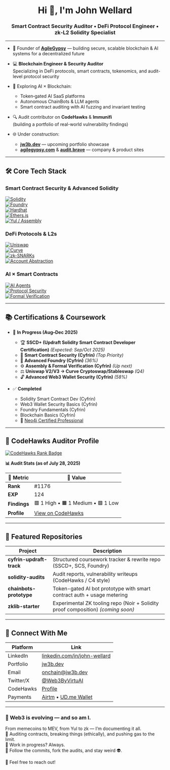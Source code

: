 <h1 align="center">Hi 👋, I'm John Wellard</h1>
<h3 align="center">Smart Contract Security Auditor • DeFi Protocol Engineer • zk‑L2 Solidity Specialist</h3>

---

- 🚀 Founder of <strong><a href="https://agilegypsy.com">AgileGypsy</a></strong> — building secure, scalable blockchain & AI systems for a decentralized future  
- 💻 <strong>Blockchain Engineer & Security Auditor</strong>  
  Specializing in DeFi protocols, smart contracts, tokenomics, and audit-level protocol security

- 🧠 Exploring AI × Blockchain:  
  - Token‑gated AI SaaS platforms  
  - Autonomous ChainBots & LLM agents  
  - Smart contract auditing with AI fuzzing and invariant testing

- 🔍 Audit contributor on <strong>CodeHawks</strong> & <strong>Immunifi</strong>  
  (building a portfolio of real-world vulnerability findings)

- 🌐 Under construction:  
  - <strong><a href="https://jw3b.dev">jw3b.dev</a></strong> — upcoming portfolio showcase  
  - <strong><a href="https://agilegypsy.com">agilegypsy.com</a></strong> & <strong><a href="https://agilegypsy.brave">audit.brave</a></strong> — company & product sites

---

## 🛠️ Core Tech Stack

### Smart Contract Security & Advanced Solidity
[![Solidity](https://img.shields.io/badge/Solidity-363636?style=flat-square&logo=solidity&logoColor=white)]()  
[![Foundry](https://img.shields.io/badge/Foundry-000000?style=flat-square&logo=foundry&logoColor=white)]()  
[![Hardhat](https://img.shields.io/badge/Hardhat-F3C702?style=flat-square&logo=hardhat&logoColor=black)]()  
[![Ethers.js](https://img.shields.io/badge/Ethers.js-5C6BC0?style=flat-square&logo=ethers-dot-js&logoColor=white)]()  
[![Yul / Assembly](https://img.shields.io/badge/Assembly-Yul-blueviolet?style=flat-square)]()

### DeFi Protocols & L2s
[![Uniswap](https://img.shields.io/badge/Uniswap-V2/V3-pink?style=flat-square&logo=uniswap)]()  
[![Curve](https://img.shields.io/badge/Curve-DeFi-blue?style=flat-square&logo=curve)]()  
[![zk-SNARKs](https://img.shields.io/badge/zk--SNARKs-purple?style=flat-square)]()  
[![Account Abstraction](https://img.shields.io/badge/Account_Abstraction-black?style=flat-square&logo=ethereum&logoColor=white)]()

### AI × Smart Contracts
[![AI Agents](https://img.shields.io/badge/AI_Agents-ff5c5c?style=flat-square&logo=openai&logoColor=white)]()  
[![Protocol Security](https://img.shields.io/badge/Security_Automation-red?style=flat-square)]()  
[![Formal Verification](https://img.shields.io/badge/Formal_Verification-blue?style=flat-square)]()

---

## 📚 Certifications & Coursework

- 🚀 <strong>In Progress (Aug–Dec 2025)</strong>  
  - 🏆 <strong>SSCD+ (Updraft Solidity Smart Contract Developer Certification)</strong> _(Expected: Sep/Oct 2025)_  
  - 🔐 <strong>Smart Contract Security (Cyfrin)</strong> _(Top Priority)_  
  - 🔧 <strong>Advanced Foundry (Cyfrin)</strong> *(36%)*  
  - ⚙️ <strong>Assembly & Formal Verification (Cyfrin)</strong> _(Up next)_  
  - ⚖️ <strong>Uniswap V2/V3 → Curve Cryptoswap/Stableswap</strong> _(Q4)_  
  - 🔓 <strong>Advanced Web3 Wallet Security (Cyfrin)</strong> *(58%)*

- ✅ <strong>Completed</strong>  
  - Solidity Smart Contract Dev (Cyfrin)  
  - Web3 Wallet Security Basics (Cyfrin)  
  - Foundry Fundamentals (Cyfrin)  
  - Blockchain Basics (Cyfrin)  
  - 🧠 <a href="https://graphacademy.neo4j.com/c/e235aec4-a1e6-4bab-ad1b-2777f199d60c/">Neo4j Certified Professional</a>

---

## 🦅 CodeHawks Auditor Profile

<a href="https://codehawks.cyfrin.io">
  <img src="https://img.shields.io/badge/CodeHawks-Rank%20%231176-blue?style=for-the-badge" alt="CodeHawks Rank Badge"/>
</a>

**📊 Audit Stats (as of July 28, 2025)**

| 🧠 Metric      | 🔎 Value                         |
|---------------|----------------------------------|
| **Rank**      | #1176                            |
| **EXP**       | 124                              |
| **Findings**  | 🟥 1 High • 🟧 1 Medium • 🟩 1 Low |
| **Profile**   | [View on CodeHawks](https://codehawks.cyfrin.io) |

---

## 💼 Featured Repositories

| Project | Description |
|--------|-------------|
| <strong>cyfrin-updraft-track</strong> | Structured coursework tracker & rewrite repo (SSCD+, SCS, Foundry) |
| <strong>solidity-audits</strong> | Audit reports, vulnerability writeups (CodeHawks / C4 style) |
| <strong>chainbots-prototype</strong> | Token-gated AI bot prototype with smart contract auth + usage metering |
| <strong>zklib-starter</strong> | Experimental ZK tooling repo (Noir + Solidity proof composition) *(coming soon)* |

---

## 📢 Connect With Me

| Platform | Link |
|----------|------|
| LinkedIn | [linkedin.com/in/john-wellard](https://www.linkedin.com/in/john-wellard/) |
| Portfolio | [jw3b.dev](https://jw3b.dev) |
| Email | onchain@jw3b.dev |
| Twitter/X | [@Web3ByVirtuAI](https://twitter.com/web3byvirtuAi) |
| CodeHawks | [Profile](https://codehawks.cyfrin.io) |
| Payments | [Airtm](https://airtm.me/agilegypsy_) • [UD.me Wallet](https://ud.me/jw3b.brave) |

---

### 🤖 Web3 is evolving — and so am I.

From memecoins to MEV, from Yul to zk — I’m documenting it all.  
🔐 Auditing contracts, breaking things (ethically), and pushing gas to the limit.  
🚧 Work in progress? Always.  
🧵 Follow the commits, fork the audits, and stay weird 👽.

📢 Feel free to reach out!
